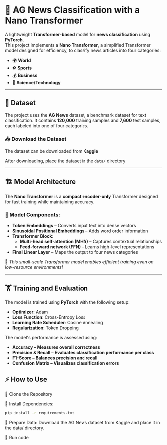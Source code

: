# 🚀 AG News Classification with a Nano Transformer  

A lightweight **Transformer-based** model for **news classification** using **PyTorch**.  
This project implements a **Nano Transformer**, a simplified Transformer model designed for efficiency, to classify news articles into four categories:  

- 🌍 **World**  
- ⚽ **Sports**  
- 💰 **Business**  
- 🔬 **Science/Technology**  

---

## 📂 Dataset  

The project uses the **AG News** dataset, a benchmark dataset for text classification. It contains **120,000** training samples and **7,600** test samples, each labeled into one of four categories.  

### 📥 Download the Dataset  

The dataset can be downloaded from **Kaggle**  

After downloading, place the dataset in the `data/` directory


---

## 🏗️ Model Architecture  

The **Nano Transformer** is a **compact encoder-only** Transformer designed for fast training while maintaining accuracy.  

### 🔧 Model Components:  

- **Token Embeddings** – Converts input text into dense vectors  
- **Sinusoidal Positional Embeddings** – Adds word order information  
- **Transformer Block**:  
  - **Multi-head self-attention (MHA)** – Captures contextual relationships  
  - **Feed-forward network (FFN)** – Learns high-level representations  
- **Final Linear Layer** – Maps the output to four news categories  

📌 *This small-scale Transformer model enables efficient training even on low-resource environments!*  

---

## 🏋️ Training and Evaluation

The model is trained using **PyTorch** with the following setup:  

- **Optimizer**: Adam  
- **Loss Function**: Cross-Entropy Loss  
- **Learning Rate Scheduler**: Cosine Annealing  
- **Regularization**: Token Dropping  

The model's performance is assessed using:  

- **Accuracy – Measures overall correctness**  
- **Precision & Recall – Evaluates classification performance per class**  
- **F1-Score – Balances precision and recall** 
- **Confusion Matrix – Visualizes classification errors**

## ⚡ How to Use

🔹 Clone the Repository

🔹 Install Dependencies:
```bash
pip install -r requirements.txt
```

🔹 Prepare Data:
Download the AG News dataset from Kaggle and place it in the data/ directory.

🔹 Run code

